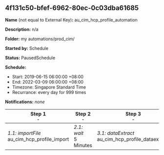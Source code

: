 ## 4f131c50-bfef-6962-80ec-0c03dba61685

**Name** (not equal to External Key)**:** au_cim_hcp_profile_automation

**Description:** n/a

**Folder:** my automations/prod_cim/

**Started by:** Schedule

**Status:** PausedSchedule

**Schedule:**

* Start: 2019-06-15 06:00:00 +08:00
* End: 2022-03-09 06:00:00 +08:00
* Timezone: Singapore Standard Time
* Recurrance: every day for 999 times

**Notifications:** _none_


| Step 1<br>_<small>-</small>_ | Step 2<br>_<small>-</small>_ | Step 3<br>_<small>-</small>_ | Step 4<br>_<small>-</small>_ | Step 5<br>_<small>-</small>_ | Step 6<br>_<small>-</small>_ | Step 7<br>_<small>-</small>_ |
| --- | --- | --- | --- | --- | --- | --- |
| _1.1: importFile_<br>au_cim_hcp_profile_import | _2.1: wait_<br>5 Minutes | _3.1: dataExtract_<br>au_cim_hcp_profile_dataextract | _4.1: wait_<br>3 Minutes | _5.1: fileTransfer_<br>au_cim_hcp_profile_transfer_activity | _6.1: wait_<br>3 Minutes | _7.1: importFile_<br>au_cim_hcp_profile_import_country_code |
